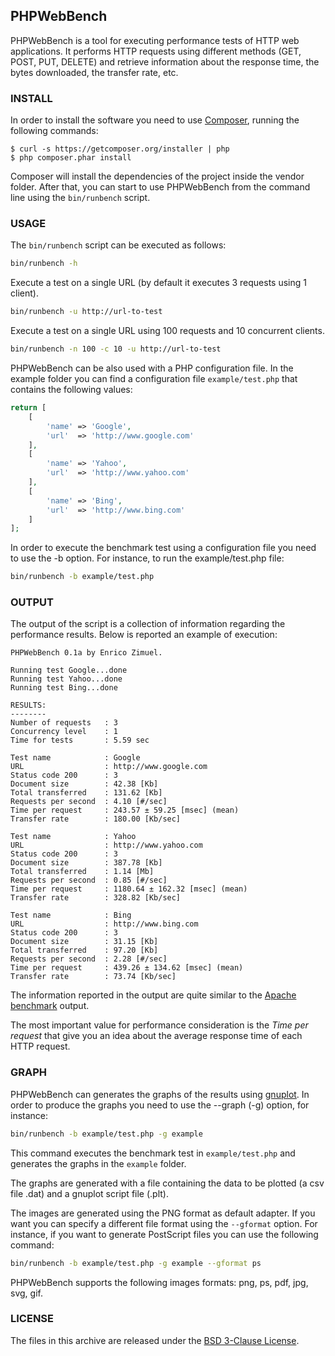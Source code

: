 ## PHPWebBench

PHPWebBench is a tool for executing performance tests of HTTP web applications.
It performs HTTP requests using different methods (GET, POST, PUT, DELETE) and retrieve
information about the response time, the bytes downloaded, the transfer rate, etc.


### INSTALL

In order to install the software you need to use [Composer](http://getcomposer.org/),
running the following commands:

    $ curl -s https://getcomposer.org/installer | php
    $ php composer.phar install

Composer will install the dependencies of the project inside the vendor folder.
After that, you can start to use PHPWebBench from the command line using the
`bin/runbench` script.

### USAGE

The `bin/runbench` script can be executed as follows:

```bash
bin/runbench -h
```

Execute a test on a single URL (by default it executes 3 requests using 1 client).

```bash
bin/runbench -u http://url-to-test
```

Execute a test on a single URL using 100 requests and 10 concurrent clients.

```bash
bin/runbench -n 100 -c 10 -u http://url-to-test
```

PHPWebBench can be also used with a PHP configuration file. In the example folder you can
find a configuration file `example/test.php` that contains the following
values:

```php
return [
    [
        'name' => 'Google',
        'url'  => 'http://www.google.com'
    ],
    [
        'name' => 'Yahoo',
        'url'  => 'http://www.yahoo.com'
    ],
    [
        'name' => 'Bing',
        'url'  => 'http://www.bing.com'
    ]
];
```

In order to execute the benchmark test using a configuration file you need to
use the -b option. For instance, to run the example/test.php file:

```bash
bin/runbench -b example/test.php
```

### OUTPUT

The output of the script is a collection of information regarding the performance
results. Below is reported an example of execution:

```
PHPWebBench 0.1a by Enrico Zimuel.

Running test Google...done
Running test Yahoo...done
Running test Bing...done

RESULTS:
--------
Number of requests   : 3
Concurrency level    : 1
Time for tests       : 5.59 sec

Test name            : Google
URL                  : http://www.google.com
Status code 200      : 3
Document size        : 42.38 [Kb]
Total transferred    : 131.62 [Kb]
Requests per second  : 4.10 [#/sec]
Time per request     : 243.57 ± 59.25 [msec] (mean)
Transfer rate        : 180.00 [Kb/sec]

Test name            : Yahoo
URL                  : http://www.yahoo.com
Status code 200      : 3
Document size        : 387.78 [Kb]
Total transferred    : 1.14 [Mb]
Requests per second  : 0.85 [#/sec]
Time per request     : 1180.64 ± 162.32 [msec] (mean)
Transfer rate        : 328.82 [Kb/sec]

Test name            : Bing
URL                  : http://www.bing.com
Status code 200      : 3
Document size        : 31.15 [Kb]
Total transferred    : 97.20 [Kb]
Requests per second  : 2.28 [#/sec]
Time per request     : 439.26 ± 134.62 [msec] (mean)
Transfer rate        : 73.74 [Kb/sec]
```

The information reported in the output are quite similar to the
[Apache benchmark](http://httpd.apache.org/docs/2.2/programs/ab.html) output.

The most important value for performance consideration is the *Time per request*
that give you an idea about the average response time of each HTTP request.

### GRAPH

PHPWebBench can generates the graphs of the results using [gnuplot](http://www.gnuplot.info/).
In order to produce the graphs you need to use the --graph (-g) option, for instance:

```bash
bin/runbench -b example/test.php -g example
```

This command executes the benchmark test in `example/test.php` and generates the
graphs in the `example` folder.

The graphs are generated with a file containing the data to be plotted (a csv
file .dat) and a gnuplot script file (.plt).

The images are generated using the PNG format as default adapter. If you want
you can specify a different file format using the `--gformat` option.
For instance, if you want to generate PostScript files you can use the following
command:

```bash
bin/runbench -b example/test.php -g example --gformat ps
```

PHPWebBench supports the following images formats: png, ps, pdf, jpg, svg, gif.


### LICENSE

The files in this archive are released under the
[BSD 3-Clause License](http://opensource.org/licenses/BSD-3-Clause).
